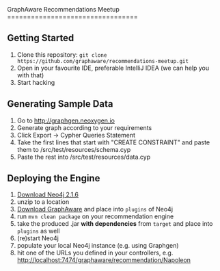 <a name="top"/>
GraphAware Recommendations Meetup
=================================

Getting Started
---------------

1. Clone this repository: `git clone https://github.com/graphaware/recommendations-meetup.git`
2. Open in your favourite IDE, preferable IntelliJ IDEA (we can help you with that)
3. Start hacking

Generating Sample Data
----------------------

1. Go to http://graphgen.neoxygen.io
2. Generate graph according to your requirements
3. Click Export -> Cypher Queries Statement
4. Take the first lines that start with "CREATE CONSTRAINT" and paste them to /src/test/resources/schema.cyp
5. Paste the rest into /src/test/resources/data.cyp

Deploying the Engine
--------------------

1. [Download Neo4j 2.1.6](http://neo4j.com/download-thanks/?edition=community&release=2.1.6&flavour=unix)
2. unzip to a location
3. [Download GraphAware](http://graphaware.com/downloads/graphaware-server-community-all-2.1.6.27.jar) and place into `plugins` of Neo4j
4. run `mvn clean package` on your recommendation engine
5. take the produced .jar **with dependencies** from `target` and place into `plugins` as well
6. (re)start Neo4j
7. populate your local Neo4j instance (e.g. using Graphgen)
8. hit one of the URLs you defined in your controllers, e.g. [http://localhost:7474/graphaware/recommendation/Napoleon](http://localhost:7474/graphaware/recommendation/Napoleon)
